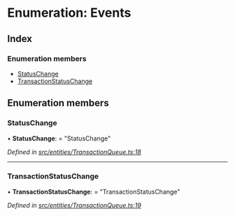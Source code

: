 # Enumeration: Events

## Index

### Enumeration members

* [StatusChange](_entities_transactionqueue_.events.md#statuschange)
* [TransactionStatusChange](_entities_transactionqueue_.events.md#transactionstatuschange)

## Enumeration members

###  StatusChange

• **StatusChange**: = "StatusChange"

*Defined in [src/entities/TransactionQueue.ts:18](https://github.com/PolymathNetwork/polymath-sdk/blob/ade5412/src/entities/TransactionQueue.ts#L18)*

___

###  TransactionStatusChange

• **TransactionStatusChange**: = "TransactionStatusChange"

*Defined in [src/entities/TransactionQueue.ts:19](https://github.com/PolymathNetwork/polymath-sdk/blob/ade5412/src/entities/TransactionQueue.ts#L19)*
